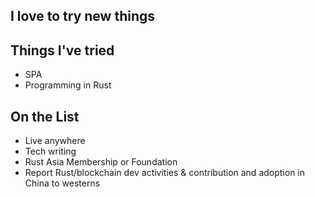 ## I love to try new things

## Things I've tried
- SPA
- Programming in Rust


## On the List

- Live anywhere
- Tech writing
- Rust Asia Membership or Foundation
- Report Rust/blockchain dev activities & contribution and adoption in China to westerns
